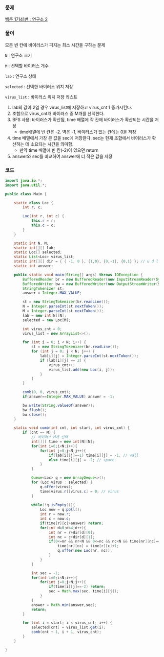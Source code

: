### 문제
[백준 17141번 : 연구소 2](https://www.acmicpc.net/problem/17141)  

### 풀이
모든 빈 칸에 바이러스가 퍼지는 최소 시간을 구하는 문제  

`N` : 연구소 크기  

`M` : 선택할 바이러스 개수  

`lab` : 연구소 상태  

`selected` : 선택한 바이러스 위치 저장  

`virus_list` : 바이러스 위치 저장 리스트  

1. lab의 값이 2일 경우 virus_list에 저장하고 virus_cnt 1 증가시킨다.  
2. 조합으로 virus_cnt개 바이러스 중 M개를 선택한다.  
3. BFS 사용: 바이러스가 확산됨, time 배열에 각 칸에 바이러스가 확산되는 시간을 저장  
    - time배열에 빈 칸은 -2. 벽은 -1, 바이러스가 있는 칸에는 0을 저장  
4. time 배열에서 가장 큰 값을 sec에 저장한다. sec는 현재 조합에서 바이러스가 확산하는 데 소요되는 시간을 의미함.  
    - 만약 time 배열에 빈 칸(-2)이 있으면 return  
5. answer와 sec를 비교하여 answer에 더 작은 값을 저장

  
### 코드
```java
import java.io.*;
import java.util.*;

public class Main {

    static class Loc {
        int r, c;

        Loc(int r, int c) {
            this.r = r;
            this.c = c;
        }
    }

    static int N, M;
    static int[][] lab;
    static Loc[] selected;
    static List<Loc> virus_list;
    static int[][] dir = { { -1, 0 }, {1,0}, {0,-1}, {0,1} }; // u d l r
    static int answer;

    public static void main(String[] args) throws IOException {
        BufferedReader br = new BufferedReader(new InputStreamReader(System.in));
        BufferedWriter bw = new BufferedWriter(new OutputStreamWriter(System.out));
        StringTokenizer st;
        answer = Integer.MAX_VALUE;

        st = new StringTokenizer(br.readLine());
        N = Integer.parseInt(st.nextToken());
        M = Integer.parseInt(st.nextToken());
        lab = new int[N][N];
        selected = new Loc[M];

        int virus_cnt = 0;
        virus_list = new ArrayList<>();

        for (int i = 0; i < N; i++) {
            st = new StringTokenizer(br.readLine());
            for (int j = 0; j < N; j++) {
                lab[i][j] = Integer.parseInt(st.nextToken());
                if (lab[i][j] == 2) {
                    virus_cnt++;
                    virus_list.add(new Loc(i, j));
                }
            }
        }

        comb(0, 0, virus_cnt);
        if(answer==Integer.MAX_VALUE) answer = -1;

        bw.write(String.valueOf(answer));
        bw.flush();
        bw.close();
    }

    static void comb(int cnt, int start, int virus_cnt) {
        if (cnt == M) {
            // 바이러스 M개 선택
            int[][] time = new int[N][N];
            for(int i=0;i<N;i++){
                for(int j=0;j<N;j++){
                    if(lab[i][j]==1) time[i][j] = -1; // wall
                    else time[i][j] = -2; // space
                }
            }

            Queue<Loc> q = new ArrayDeque<>();
            for (Loc virus : selected) {
                q.offer(virus);
                time[virus.r][virus.c] = 0; // virus
            }
            
            while(!q.isEmpty()){
                Loc now = q.poll();
                int r = now.r;
                int c = now.c;
                if(time[r][c]>answer) return;
                for(int d=0;d<4;d++){
                    int nr = r+dir[d][0];
                    int nc = c+dir[d][1];
                    if(0<=nr && nr<N && 0<=nc && nc<N && time[nr][nc]==-2){
                        time[nr][nc] = time[r][c]+1;
                        q.offer(new Loc(nr, nc));
                    }
                }
            }

            int sec = -1;
            for(int i=0;i<N;i++){
                for(int j=0;j<N;j++){
                    if(time[i][j]==-2) return;
                    sec = Math.max(sec, time[i][j]);
                }
            }
            answer = Math.min(answer,sec);
            return;
        }

        for (int i = start; i < virus_cnt; i++) {
            selected[cnt] = virus_list.get(i);
            comb(cnt + 1, i + 1, virus_cnt);
        }
    }

}
